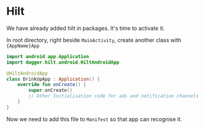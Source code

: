 # Hilt

We have already added hilt in packages. It's time to activate it. 

In root directory, right beside `MainActivity`, create another class with `{AppName}App`

```kotlin
import android.app.Application
import dagger.hilt.android.HiltAndroidApp

@HiltAndroidApp
class DrinkUpApp : Application() {
	override fun onCreate() {
		super.onCreate()
		// Other Initialisation code for ads and notification channels
	}
}
```

Now we need to add this file to `Manifest` so that app can recognise it. 

